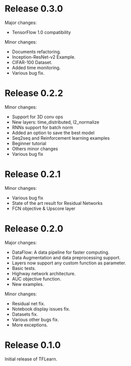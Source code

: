 # Release 0.3.0

Major changes:
- TensorFlow 1.0 compatibility

Minor changes:
- Documents refactoring.
- Inception-ResNet-v2 Example.
- CIFAR-100 Dataset.
- Added time monitoring.
- Various bug fix.

# Release 0.2.2

Minor changes:
- Support for 3D conv ops
- New layers: time_distributed, l2_normalize
- RNNs support for batch norm
- Added an option to save the best model
- Seq2seq and Reinforcement learning examples
- Beginner tutorial
- Others minor changes
- Various bug fix

# Release 0.2.1

Minor changes:
- Various bug fix
- State of the art result for Residual Networks
- FCN objective & Upscore layer

# Release 0.2.0

Major changes:
- DataFlow: A data pipeline for faster computing.
- Data Augmentation and data preprocessing support.
- Layers now support any custom function as parameter.
- Basic tests.
- Highway network architecture.
- AUC objective function.
- New examples.

Minor changes:
- Residual net fix.
- Notebook display issues fix.
- Datasets fix.
- Various other bugs fix.
- More exceptions.

# Release 0.1.0

Initial release of TFLearn.
